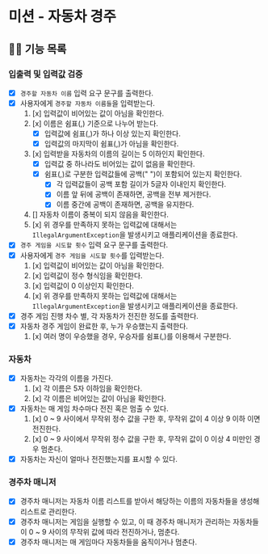 # 미션 - 자동차 경주

## 👨‍💻 기능 목록

### 입출력 및 입력값 검증

- [x] `경주할 자동차 이름` 입력 요구 문구를 출력한다.
- [x] 사용자에게 `경주할 자동차 이름들`을 입력받는다.
    1. [x] 입력값이 비어있는 값이 아님을 확인한다.
    2. [x] 이름은 쉼표(,) 기준으로 나누어 받는다.
        - [x] 입력값에 쉼표(,)가 하나 이상 있는지 확인한다.
        - [x] 입력값의 마지막이 쉼표(,)가 아님을 확인한다.
    3. [x] 입력받을 자동차의 이름의 길이는 5 이하인지 확인한다.
        - [x] 입력값 중 하나라도 비어있는 값이 없음을 확인한다.
        - [x] 쉼표(,)로 구분한 입력값들에 공백(" ")이 포함되어 있는지 확인한다.
            - [x] 각 입력값들이 공백 포함 길이가 5글자 이내인지 확인한다.
            - [x] 이름 앞 뒤에 공백이 존재하면, 공백을 전부 제거한다.
            - [x] 이름 중간에 공백이 존재하면, 공백을 유지한다.
    4. [] 자동차 이름이 중복이 되지 않음을 확인한다.
    5. [x] 위 경우를 만족하지 못하는 입력값에 대해서는 `IllegalArgumentException`을 발생시키고 애플리케이션을 종료한다.
- [x] `경주 게임을 시도할 횟수` 입력 요구 문구를 출력한다.
- [x] 사용자에게 `경주 게임을 시도할 횟수`를 입력받는다.
    1. [x] 입력값이 비어있는 값이 아님을 확인한다.
    2. [x] 입력값이 정수 형식임을 확인한다.
    3. [x] 입력값이 0 이상인지 확인한다.
    4. [x] 위 경우를 만족하지 못하는 입력값에 대해서는 `IllegalArgumentException`을 발생시키고 애플리케이션을 종료한다.
- [x] 경주 게임 진행 차수 별, 각 자동차가 전진한 정도를 출력한다.
- [x] 자동차 경주 게임이 완료한 후, 누가 우승했는지 출력한다.
    1. [x] 여러 명이 우승했을 경우, 우승자를 쉼표(,)를 이용해서 구분한다.

### 자동차

- [x] 자동차는 각각의 이름을 가진다.
    1. [x] 각 이름은 5자 이하임을 확인한다.
    2. [x] 각 이름은 비어있는 값이 아님을 확인한다.
- [x] 자동차는 매 게임 차수마다 전진 혹은 멈출 수 있다.
    1. [x] 0 ~ 9 사이에서 무작위 정수 값을 구한 후, 무작위 값이 4 이상 9 이하 이면 전진한다.
    2. [x] 0 ~ 9 사이에서 무작위 정수 값을 구한 후, 무작위 값이 0 이상 4 미만인 경우 멈춘다.
- [x] 자동차는 자신이 얼마나 전진했는지를 표시할 수 있다.

### 경주차 매니저

- [x] 경주차 매니저는 자동차 이름 리스트를 받아서 해당하는 이름의 자동차들을 생성해 리스트로 관리한다.
- [x] 경주차 매니저는 게임을 실행할 수 있고, 이 때 경주차 매니저가 관리하는 자동차들이 0 ~ 9 사이의 무작위 값에 따라
  전진하거나, 멈춘다.
- [x] 경주차 매니저는 매 게임마다 자동차들을 움직이거나 멈춘다.